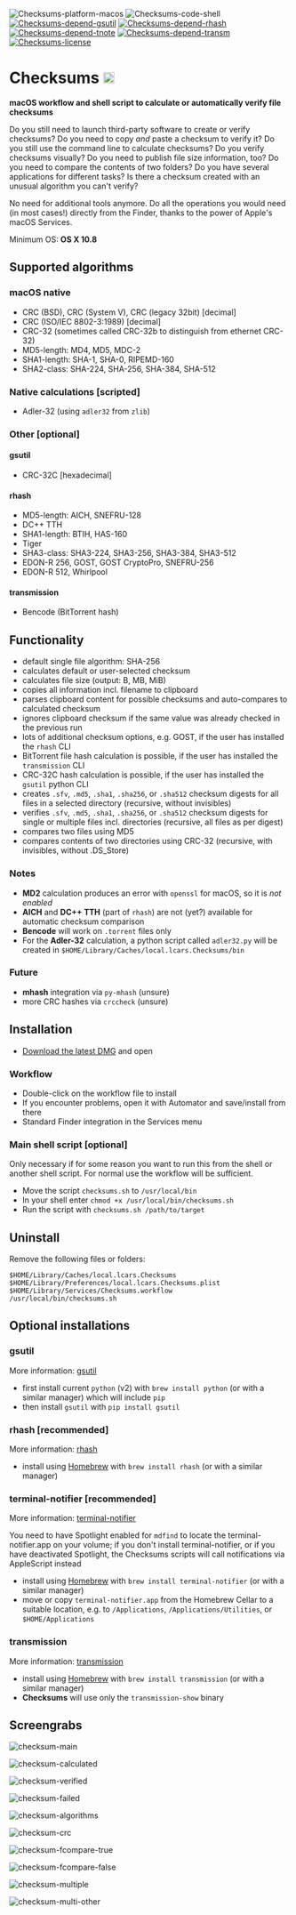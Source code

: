 ![Checksums-platform-macos](https://img.shields.io/badge/platform-macOS-lightgrey.svg)
![Checksums-code-shell](https://img.shields.io/badge/code-shell-yellow.svg)
[![Checksums-depend-gsutil](https://img.shields.io/badge/dependency-gsutil%204.2.2-green.svg)](https://github.com/GoogleCloudPlatform/gsutil)
[![Checksums-depend-rhash](https://img.shields.io/badge/dependency-rhash%201.3.4-green.svg)](https://github.com/rhash/RHash)
[![Checksums-depend-tnote](https://img.shields.io/badge/dependency-terminal--notifier%201.7.1-green.svg)](https://github.com/alloy/terminal-notifier)
[![Checksums-depend-transm](https://img.shields.io/badge/dependency-transmission%202.9.2-green.svg)](https://github.com/transmission/transmission-releases)
[![Checksums-license](http://img.shields.io/badge/license-MIT+-blue.svg)](https://github.com/JayBrown/Checksums/blob/master/license.md)

# Checksums <img src="https://github.com/JayBrown/Checksums/blob/master/img/jb-img.png" height="20px"/>
**macOS workflow and shell script to calculate or automatically verify file checksums**

Do you still need to launch third-party software to create or verify checksums? Do you need to copy *and* paste a checksum to verify it? Do you still use the command line to calculate checksums? Do you verify checksums visually? Do you need to publish file size information, too? Do you need to compare the contents of two folders? Do you have several applications for different tasks? Is there a checksum created with an unusual algorithm you can't verify?

No need for additional tools anymore. Do all the operations you would need (in most cases!) directly from the Finder, thanks to the power of Apple's macOS Services.

Minimum OS: **OS X 10.8**

## Supported algorithms
### macOS native
* CRC (BSD), CRC (System V), CRC (legacy 32bit) [decimal]
* CRC (ISO/IEC 8802-3:1989) [decimal]
* CRC-32 (sometimes called CRC-32b to distinguish from ethernet CRC-32)
* MD5-length: MD4, MD5, MDC-2
* SHA1-length: SHA-1, SHA-0, RIPEMD-160
* SHA2-class: SHA-224, SHA-256, SHA-384, SHA-512

### Native calculations [scripted]
* Adler-32 (using `adler32` from `zlib`)

### Other [optional]
#### gsutil
* CRC-32C [hexadecimal]

#### rhash
* MD5-length: AICH, SNEFRU-128
* DC++ TTH
* SHA1-length: BTIH, HAS-160
* Tiger
* SHA3-class: SHA3-224, SHA3-256, SHA3-384, SHA3-512
* EDON-R 256, GOST, GOST CryptoPro, SNEFRU-256
* EDON-R 512, Whirlpool

#### transmission
* Bencode (BitTorrent hash)

## Functionality
* default single file algorithm: SHA-256
* calculates default or user-selected checksum
* calculates file size (output: B, MB, MiB)
* copies all information incl. filename to clipboard
* parses clipboard content for possible checksums and auto-compares to calculated checksum
* ignores clipboard checksum if the same value was already checked in the previous run
* lots of additional checksum options, e.g. GOST, if the user has installed the `rhash` CLI
* BitTorrent file hash calculation is possible, if the user has installed the `transmission` CLI
* CRC-32C hash calculation is possible, if the user has installed the `gsutil` python CLI
* creates `.sfv`, `.md5`, `.sha1`, `.sha256`, or `.sha512` checksum digests for all files in a selected directory (recursive, without invisibles)
* verifies `.sfv`, `.md5`, `.sha1`, `.sha256`, or `.sha512` checksum digests for single or multiple files incl. directories (recursive, all files as per digest)
* compares two files using MD5
* compares contents of two directories using CRC-32 (recursive, with invisibles, without .DS_Store)

### Notes
* **MD2** calculation produces an error with `openssl` for macOS, so it is *not enabled*
* **AICH** and **DC++ TTH** (part of `rhash`) are not (yet?) available for automatic checksum comparison
* **Bencode** will work on `.torrent` files only
* For the **Adler-32** calculation, a python script called `adler32.py` will be created in `$HOME/Library/Caches/local.lcars.Checksums/bin`

### Future
* **mhash** integration via `py-mhash` (unsure)
* more CRC hashes via `crccheck` (unsure)

## Installation
* [Download the latest DMG](https://github.com/JayBrown/Checksums/releases) and open

### Workflow
* Double-click on the workflow file to install
* If you encounter problems, open it with Automator and save/install from there
* Standard Finder integration in the Services menu

### Main shell script [optional]
Only necessary if for some reason you want to run this from the shell or another shell script. For normal use the workflow will be sufficient.

* Move the script `checksums.sh` to `/usr/local/bin`
* In your shell enter `chmod +x /usr/local/bin/checksums.sh`
* Run the script with `checksums.sh /path/to/target`

## Uninstall
Remove the following files or folders:

```
$HOME/Library/Caches/local.lcars.Checksums
$HOME/Library/Preferences/local.lcars.Checksums.plist
$HOME/Library/Services/Checksums.workflow
/usr/local/bin/checksums.sh
```

## Optional installations

### gsutil
More information: [gsutil](https://cloud.google.com/storage/docs/gsutil_install)

* first install current `python` (v2) with `brew install python` (or with a similar manager) which will include `pip`
* then install `gsutil` with `pip install gsutil`

### rhash [recommended]
More information: [rhash](https://github.com/rhash/RHash)

* install using [Homebrew](http://brew.sh) with `brew install rhash` (or with a similar manager)

### terminal-notifier [recommended]
More information: [terminal-notifier](https://github.com/alloy/terminal-notifier)

You need to have Spotlight enabled for `mdfind` to locate the terminal-notifier.app on your volume; if you don't install terminal-notifier, or if you have deactivated Spotlight, the Checksums scripts will call notifications via AppleScript instead

* install using [Homebrew](http://brew.sh) with `brew install terminal-notifier` (or with a similar manager)
* move or copy `terminal-notifier.app` from the Homebrew Cellar to a suitable location, e.g. to `/Applications`, `/Applications/Utilities`, or `$HOME/Applications`

### transmission
More information: [transmission](https://github.com/transmission/transmission-releases)

* install using [Homebrew](http://brew.sh) with `brew install transmission` (or with a similar manager)
* **Checksums** will use only the `transmission-show` binary

## Screengrabs
![checksum-main](https://github.com/JayBrown/Checksums/blob/master/img/checksums-main.png)

![checksum-calculated](https://github.com/JayBrown/Checksums/blob/master/img/checksums-calc.png)

![checksum-verified](https://github.com/JayBrown/Checksums/blob/master/img/checksums-verify.png)

![checksum-failed](https://github.com/JayBrown/Checksums/blob/master/img/checksums-fail.png)

![checksum-algorithms](https://github.com/JayBrown/Checksums/blob/master/img/checksums-other.png)

![checksum-crc](https://github.com/JayBrown/Checksums/blob/master/img/checksums-crcsubmenu.png)

![checksum-fcompare-true](https://github.com/JayBrown/Checksums/blob/master/img/checksums-fcompare-true.png)

![checksum-fcompare-false](https://github.com/JayBrown/Checksums/blob/master/img/checksums-fcompare-false.png)

![checksum-multiple](https://github.com/JayBrown/Checksums/blob/master/img/checksums-multi.png)

![checksum-multi-other](https://github.com/JayBrown/Checksums/blob/master/img/checksums-multi-other.png)
